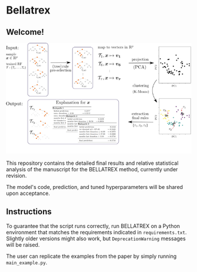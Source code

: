 # Bellatrex

## Welcome!

![](illustration_Bellatrex.png)

 This repository contains the detailed final results and relative statistical analysis of the manuscript for the BELLATREX method, currently under revision.
 
 The model's code, prediction, and tuned hyperparameters will be shared upon acceptance.


 ## Instructions
 
 
To guarantee that the script runs correctly, run BELLATREX on a Python environment that matches the requirements indicated in `requirements.txt`. Slightly older versions might also work, but `DeprecationWarning` messages will be raised.

The user can replicate the examples from the paper by simply running 
`main_example.py`.
